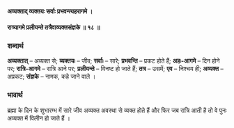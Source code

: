 #### अव्यक्ताद् व्यक्तयः सर्वाः प्रभवन्त्यहरागमे ।
#### रात्र्यागमे प्रलीयन्ते तत्रैवाव्यक्तसंज्ञके ॥ १८ ॥

### शब्दार्थ

**अव्यक्तात्** – अव्यक्त से; **व्यक्तयः** – जीव; **सर्वाः** – सारे; **प्रभवन्ति** – प्रकट होते हैं; **अहः-आगमे** – दिन होने पर; **रात्रि-आगमे** – रात्रि आने पर; **प्रलीयन्ते** – विनष्ट हो जाते हैं; **तत्र** – उसमें; **एव** – निश्चय ही; **अव्यक्त** – अप्रकट; **संज्ञके** – नामक, कहे जाने वाले ।

### भावार्थ

ब्रह्मा के दिन के शुभारम्भ में सारे जीव अव्यक्त अवस्था से व्यक्त होते हैं और फिर जब रात्रि आती है तो वे पुनः अव्यक्त में विलीन हो जाते हैं ।